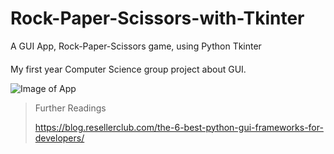 # Rock-Paper-Scissors-with-Tkinter
A GUI App, Rock-Paper-Scissors game, using Python Tkinter
####
My first year Computer Science group project about GUI.

![Image of App](https://drive.google.com/file/d/1ebKmhypLHNvQh_JrYw3JRFHvKUiqt3I1/preview)

> Further Readings
>
> https://blog.resellerclub.com/the-6-best-python-gui-frameworks-for-developers/
